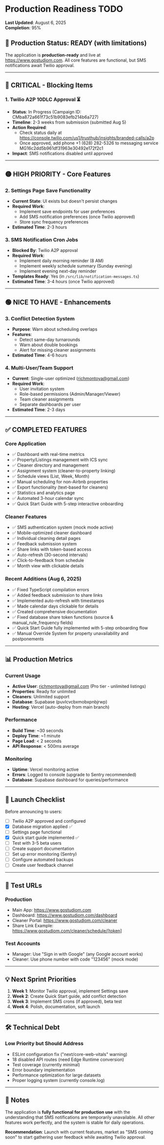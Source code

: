 # Production Readiness TODO
**Last Updated**: August 6, 2025  
**Completion**: 95%

## 🚀 Production Status: READY (with limitations)

The application is **production-ready** and live at https://www.gostudiom.com. All core features are functional, but SMS notifications await Twilio approval.

---

## 🔴 CRITICAL - Blocking Items

### 1. Twilio A2P 10DLC Approval ⏳
- **Status**: In Progress (Campaign ID: CMba872a661f73c51b9083efb214b6a727)
- **Timeline**: 2-3 weeks from submission (submitted Aug 5)
- **Action Required**: 
  - Check status daily at https://console.twilio.com/us1/trusthub/insights/branded-calls/a2p
  - Once approved, add phone +1 (628) 282-5326 to messaging service MG16c2dd5b961df31963e30492e172f2c1
- **Impact**: SMS notifications disabled until approved

---

## 🟡 HIGH PRIORITY - Core Features

### 2. Settings Page Save Functionality
- **Current State**: UI exists but doesn't persist changes
- **Required Work**:
  - Implement save endpoints for user preferences
  - Add SMS notification preferences (once Twilio approved)
  - Store sync frequency preferences
- **Estimated Time**: 2-3 hours

### 3. SMS Notification Cron Jobs
- **Blocked By**: Twilio A2P approval
- **Required Work**:
  - Implement daily morning reminder (8 AM)
  - Implement weekly schedule summary (Sunday evening)
  - Implement evening next-day reminder
- **Templates Ready**: Yes (in `/src/lib/notification-messages.ts`)
- **Estimated Time**: 3-4 hours (once Twilio approved)

---

## 🟢 NICE TO HAVE - Enhancements

### 3. Conflict Detection System
- **Purpose**: Warn about scheduling overlaps
- **Features**:
  - Detect same-day turnarounds
  - Warn about double bookings
  - Alert for missing cleaner assignments
- **Estimated Time**: 4-6 hours

### 4. Multi-User/Team Support
- **Current**: Single-user optimized (richmontoya@gmail.com)
- **Required Work**:
  - User invitation system
  - Role-based permissions (Admin/Manager/Viewer)
  - Team cleaner assignments
  - Separate dashboards per user
- **Estimated Time**: 2-3 days

---

## ✅ COMPLETED FEATURES

### Core Application
- ✅ Dashboard with real-time metrics
- ✅ Property/Listings management with ICS sync
- ✅ Cleaner directory and management
- ✅ Assignment system (cleaner-to-property linking)
- ✅ Schedule views (List, Week, Month)
- ✅ Manual scheduling for non-Airbnb properties
- ✅ Export functionality (text-based for cleaners)
- ✅ Statistics and analytics page
- ✅ Automated 3-hour calendar sync
- ✅ Quick Start Guide with 5-step interactive onboarding

### Cleaner Features
- ✅ SMS authentication system (mock mode active)
- ✅ Mobile-optimized cleaner dashboard
- ✅ Individual cleaning detail pages
- ✅ Feedback submission system
- ✅ Share links with token-based access
- ✅ Auto-refresh (30-second intervals)
- ✅ Click-to-feedback from schedule
- ✅ Month view with clickable details

### Recent Additions (Aug 6, 2025)
- ✅ Fixed TypeScript compilation errors
- ✅ Added feedback submission to share links
- ✅ Implemented auto-refresh with timestamps
- ✅ Made calendar days clickable for details
- ✅ Created comprehensive documentation
- ✅ Fixed database share token functions (source & manual_rule_frequency fields)
- ✅ Quick Start Guide fully implemented with 5-step onboarding flow
- ✅ Manual Override System for property unavailability and postponements

---

## 📊 Production Metrics

### Current Usage
- **Active User**: richmontoya@gmail.com (Pro tier - unlimited listings)
- **Properties**: Ready for unlimited
- **Cleaners**: Unlimited support
- **Database**: Supabase (puvlcvcbxmobxpnbjrwp)
- **Hosting**: Vercel (auto-deploy from main branch)

### Performance
- **Build Time**: ~30 seconds
- **Deploy Time**: ~1 minute
- **Page Load**: < 2 seconds
- **API Response**: < 500ms average

### Monitoring
- **Uptime**: Vercel monitoring active
- **Errors**: Logged to console (upgrade to Sentry recommended)
- **Database**: Supabase dashboard for queries/performance

---

## 🚦 Launch Checklist

Before announcing to users:

- [ ] Twilio A2P approved and configured
- [x] Database migration applied ✅
- [ ] Settings page functional
- [x] Quick start guide implemented ✅
- [ ] Test with 3-5 beta users
- [ ] Create support documentation
- [ ] Set up error monitoring (Sentry)
- [ ] Configure automated backups
- [ ] Create user feedback channel

---

## 📱 Test URLs

### Production
- Main App: https://www.gostudiom.com
- Dashboard: https://www.gostudiom.com/dashboard
- Cleaner Portal: https://www.gostudiom.com/cleaner
- Share Link Example: https://www.gostudiom.com/cleaner/schedule/[token]

### Test Accounts
- Manager: Use "Sign in with Google" (any Google account works)
- Cleaner: Use phone number with code "123456" (mock mode)

---

## 💡 Next Sprint Priorities

1. **Week 1**: Monitor Twilio approval, implement Settings save
2. **Week 2**: Create Quick Start guide, add conflict detection
3. **Week 3**: Implement SMS crons (if approved), beta test
4. **Week 4**: Polish, documentation, soft launch

---

## 🛠️ Technical Debt

### Low Priority but Should Address
- ESLint configuration fix ("next/core-web-vitals" warning)
- 18 disabled API routes (need Edge Runtime conversion)
- Test coverage (currently minimal)
- Error boundary implementation
- Performance optimization for large datasets
- Proper logging system (currently console.log)

---

## 📝 Notes

The application is **fully functional for production use** with the understanding that SMS notifications are temporarily unavailable. All other features work perfectly, and the system is stable for daily operations.

**Recommendation**: Launch with current features, market as "SMS coming soon" to start gathering user feedback while awaiting Twilio approval.